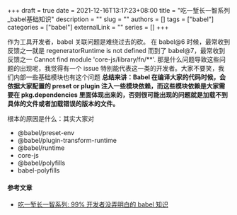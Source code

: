 +++ 
draft = true
date = 2021-12-16T13:17:23+08:00
title = "吃一堑长一智系列_babel基础知识"
description = ""
slug = ""
authors = []
tags = ["babel"]
categories = ["babel"]
externalLink = ""
series = []
+++


作为工具开发者，babel 关联问题是难绕过去的砍。
在 babel@6 时候，最常收到反馈之一就是 regeneratorRuntime is not defined
而到了 babel@7，最常收到反馈之一 Cannot find module 'core-js/library/fn/**'.
那是什么问题导致这些问题的出现呢，我觉得有一个 issue 特别能代表这一类的开发者。大家不要笑，我们内部一些基础模块也有这个问题
**总结来讲：Babel 在编译大家的代码时候，会依据大家配置的 preset or plugin 注入一些模块依赖，而这些模块依赖是大家需要在 pkg.dependencies 里面体现出来的，否则很可能出现的问题就是加载不到具体的文件或者加载错误的版本的文件。**

<!--more-->

根本的原因是什么：其实大家对
- @babel/preset-env
- @babel/plugin-transform-runtime
- @babel/runtime
- core-js
- @babel/polyfills
- babel-polyfills


#### 参考文章
- [吃一堑长一智系列: 99% 开发者没弄明白的 babel 知识](https://zhuanlan.zhihu.com/p/361874935)